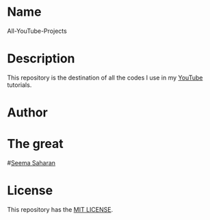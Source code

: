 # Name

All-YouTube-Projects

# Description

This repository is the destination of all the codes I use in my [YouTube](https://youtube.com/BashWoman) tutorials.

# Author
# The great 
#[Seema Saharan](https://twitter.com/SeemaSaharan5)

# License

This repository has the [MIT LICENSE](https://choosealicense.com/licenses/mit).
